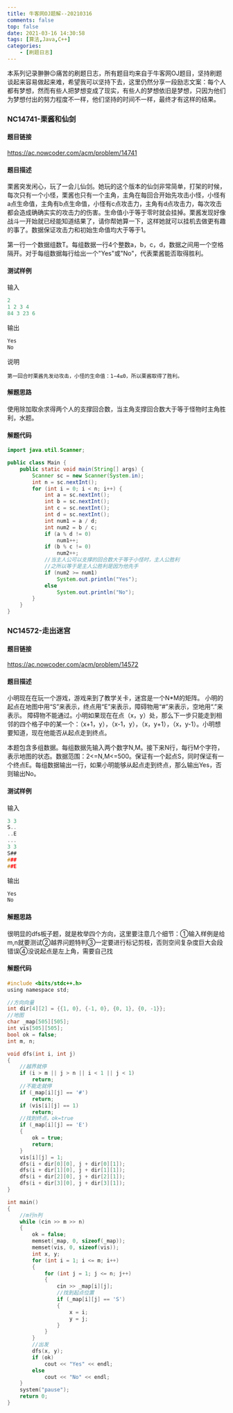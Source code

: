 ```yaml
---
title: 牛客网OJ题解--20210316
comments: false
top: false
date: 2021-03-16 14:30:58
tags: [算法,Java,C++]
categories: 
	- [刷题日志]
---
```


本系列记录翀翀😐痛苦的刷题日志，所有题目均来自于牛客网OJ题目，坚持刷题谈起来容易做起来难，希望我可以坚持下去，这里仍然分享一段励志文案：每个人都有梦想，然而有些人把梦想变成了现实，有些人的梦想依旧是梦想，只因为他们为梦想付出的努力程度不一样，他们坚持的时间不一样，最终才有这样的结果。

<!-- more -->

### NC14741-栗酱和仙剑

#### 题目链接

https://ac.nowcoder.com/acm/problem/14741

#### 题目描述

栗酱突发闲心，玩了一会儿仙剑。她玩的这个版本的仙剑非常简单，打架的时候，每次只有一个小怪，栗酱也只有一个主角，主角在每回合开始先攻击小怪，小怪有a点生命值，主角有b点生命值，小怪有c点攻击力，主角有d点攻击力，每次攻击都会造成确确实实的攻击力的伤害。生命值小于等于零时就会挂掉。栗酱发现好像战斗一开始就已经能知道结果了，请你帮她算一下，这样她就可以挂机去做更有趣的事了。数据保证攻击力和初始生命值均大于等于1。

第一行一个数据组数T。每组数据一行4个整数a，b，c，d，数据之间用一个空格隔开。对于每组数据每行给出一个"Yes"或"No"，代表栗酱能否取得胜利。

#### 测试样例

输入

```c
2
1 2 3 4
84 3 23 6
```

输出

```c
Yes
No
```

说明

```
第一回合时栗酱先发动攻击，小怪的生命值：1−4≤0，所以栗酱取得了胜利。
```

#### 解题思路

使用除加取余求得两个人的支撑回合数，当主角支撑回合数大于等于怪物时主角胜利，水题。

#### 解题代码

```java
import java.util.Scanner;

public class Main {
    public static void main(String[] args) {
        Scanner sc = new Scanner(System.in);
        int n = sc.nextInt();
        for (int i = 0; i < n; i++) {
            int a = sc.nextInt();
            int b = sc.nextInt();
            int c = sc.nextInt();
            int d = sc.nextInt();
            int num1 = a / d;
            int num2 = b / c;
            if (a % d != 0)
                num1++;
            if (b % c != 0)
                num2++;
            //当主人公可以支撑的回合数大于等于小怪时，主人公胜利
            //之所以等于是主人公胜利是因为他先手
            if (num2 >= num1)
                System.out.println("Yes");
            else
                System.out.println("No");
        }
    }
}
```

### NC14572-走出迷宫

#### 题目链接

https://ac.nowcoder.com/acm/problem/14572

#### 题目描述

小明现在在玩一个游戏，游戏来到了教学关卡，迷宫是一个N*M的矩阵。 小明的起点在地图中用“S”来表示，终点用“E”来表示，障碍物用“#”来表示，空地用“.”来表示。 障碍物不能通过。小明如果现在在点（x，y）处，那么下一步只能走到相邻的四个格子中的某一个：（x+1，y），（x-1，y），（x，y+1），（x，y-1）。小明想要知道，现在他能否从起点走到终点。

本题包含多组数据。每组数据先输入两个数字N,M。接下来N行，每行M个字符，表示地图的状态。数据范围：2<=N,M<=500。保证有一个起点S，同时保证有一个终点E。每组数据输出一行，如果小明能够从起点走到终点，那么输出Yes，否则输出No。

#### 测试样例

输入

```c
3 3
S..
..E
...
3 3
S##
###
##E
```

输出

```c
Yes
No
```

#### 解题思路

很明显的dfs板子题，就是枚举四个方向，这里要注意几个细节：①输入样例是给m,n就要测试②越界问题特判③一定要进行标记剪枝，否则空间复杂度巨大会段错误④没说起点是左上角，需要自己找

#### 解题代码

```c
#include <bits/stdc++.h>
using namespace std;

//方向向量
int dir[4][2] = {{1, 0}, {-1, 0}, {0, 1}, {0, -1}};
//地图
char _map[505][505];
int vis[505][505];
bool ok = false;
int m, n;

void dfs(int i, int j)
{
    //越界就停
    if (i > m || j > n || i < 1 || j < 1)
        return;
    //不能走就停
    if (_map[i][j] == '#')
        return;
    if (vis[i][j] == 1)
        return;
    //找到终点，ok=true
    if (_map[i][j] == 'E')
    {
        ok = true;
        return;
    }
    vis[i][j] = 1;
    dfs(i + dir[0][0], j + dir[0][1]);
    dfs(i + dir[1][0], j + dir[1][1]);
    dfs(i + dir[2][0], j + dir[2][1]);
    dfs(i + dir[3][0], j + dir[3][1]);
}

int main()
{
    //m行n列
    while (cin >> m >> n)
    {
        ok = false;
        memset(_map, 0, sizeof(_map));
        memset(vis, 0, sizeof(vis));
        int x, y;
        for (int i = 1; i <= m; i++)
        {
            for (int j = 1; j <= n; j++)
            {
                cin >> _map[i][j];
                //找到起点位置
                if (_map[i][j] == 'S')
                {
                    x = i;
                    y = j;
                }
            }
        }
        //出发
        dfs(x, y);
        if (ok)
            cout << "Yes" << endl;
        else
            cout << "No" << endl;
    }
    system("pause");
    return 0;
}
```

